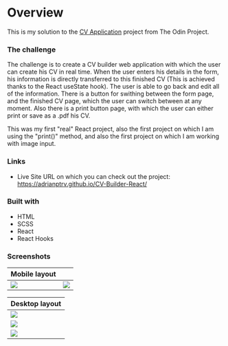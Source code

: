 # Overview

This is my solution to the [CV Application](https://www.theodinproject.com/lessons/node-path-react-new-cv-application) project from The Odin Project. 

### The challenge

The challenge is to create a CV builder web application with which the user can create his CV in real time.
When the user enters his details in the form, his information is directly transferred to this finished CV (This is achieved thanks to the React useState hook).
The user is able to go back and edit all of the information. 
There is a button for swithing between the form page, and the finished CV page, which the user can switch between at any moment. 
Also there is a print button page, with which the user can either print or save as a .pdf his CV.

This was my first "real" React project, also the first project on which I am using the "print()" method, and also the first project on which I am working with image input.

### Links

- Live Site URL on which you can check out the project: https://adrianptrv.github.io/CV-Builder-React/

### Built with

- HTML
- SCSS
- React
- React Hooks

### Screenshots


| Mobile layout                                                                                                                   |                                                                                                                                |
| ------------------------------------------------------------------------------------------------------------------------------- | ------------------------------------------------------------------------------------------------------------------------------ |
| <img src="https://github.com/adrianptrv/CV-Builder-React/assets/99720888/19e8c3b3-d2ca-4dd3-ad77-803d66349670"  />              |           <img src="https://github.com/adrianptrv/CV-Builder-React/assets/99720888/f3c332d1-d44b-4f8b-b6eb-9f400b5505ec" />     
                      
                                                                                                                                            

| Desktop layout                                                                                                                                                                       
| ------------------------------------------------------------------------------------------------------------------------------------------------------------------------------------------------------------------------------------------------------------------|
| <img src="https://github.com/adrianptrv/CV-Builder-React/assets/99720888/0caa20a2-4813-4b57-a835-8119d38d1626" />
| <img src="https://github.com/adrianptrv/CV-Builder-React/assets/99720888/a184babd-6c44-497f-ad81-f99da7d8e3ac" />   
| <img src="https://github.com/adrianptrv/CV-Builder-React/assets/99720888/b68bf7cc-6e85-466b-9cdd-ca460d4d33ad" />     
